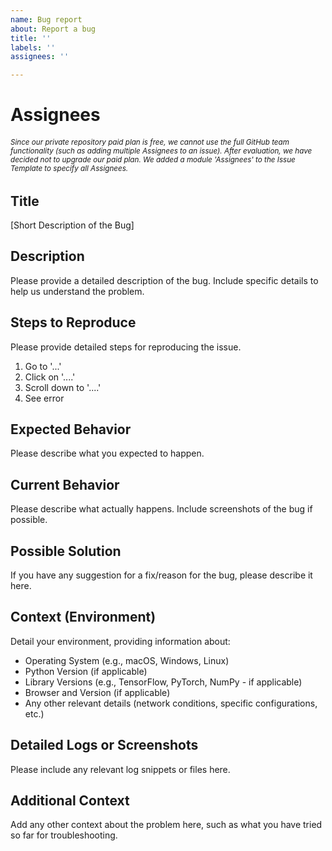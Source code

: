 ```yaml
---
name: Bug report
about: Report a bug
title: ''
labels: ''
assignees: ''

---
```


# Assignees
###### <small>Since our private repository paid plan is free, we cannot use the full GitHub team functionality (such as adding multiple Assignees to an issue). After evaluation, we have decided not to upgrade our paid plan. We added a module 'Assignees' to the Issue Template to specify all Assignees.</small>

## Title
[Short Description of the Bug]

## Description
Please provide a detailed description of the bug. Include specific details to help us understand the problem.

## Steps to Reproduce
Please provide detailed steps for reproducing the issue.

1. Go to '...'
2. Click on '....'
3. Scroll down to '....'
4. See error

## Expected Behavior
Please describe what you expected to happen.

## Current Behavior
Please describe what actually happens. Include screenshots of the bug if possible.

## Possible Solution
If you have any suggestion for a fix/reason for the bug, please describe it here.

## Context (Environment)
Detail your environment, providing information about:
- Operating System (e.g., macOS, Windows, Linux)
- Python Version (if applicable)
- Library Versions (e.g., TensorFlow, PyTorch, NumPy - if applicable)
- Browser and Version (if applicable)
- Any other relevant details (network conditions, specific configurations, etc.)

## Detailed Logs or Screenshots
Please include any relevant log snippets or files here.

## Additional Context
Add any other context about the problem here, such as what you have tried so far for troubleshooting.
